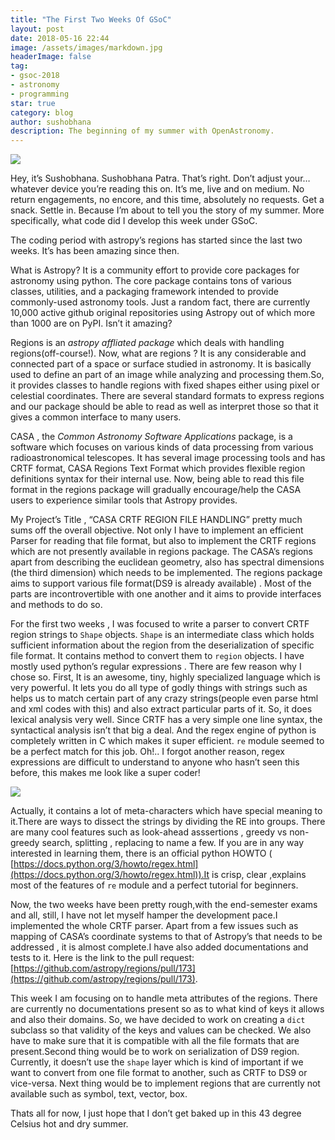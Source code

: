 ```yaml
---
title: "The First Two Weeks Of GSoC"
layout: post
date: 2018-05-16 22:44
image: /assets/images/markdown.jpg
headerImage: false
tag:
- gsoc-2018
- astronomy
- programming
star: true
category: blog
author: sushobhana
description: The beginning of my summer with OpenAstronomy.
---
```


![](https://cdn-images-1.medium.com/max/1300/1*ilEYYOomG-6Xmj4SoZ2S2g.png)

Hey, it’s Sushobhana. Sushobhana Patra. That’s right. Don’t adjust your…whatever
device you’re reading this on. It’s me, live and on medium. No return
engagements, no encore, and this time, absolutely no requests. Get a snack.
Settle in. Because I’m about to tell you the story of my summer. More
specifically, what code did I develop this week under GSoC.

The coding period with astropy’s regions has started since the last two weeks.
It’s has been amazing since then.

What is Astropy? It is a community effort to provide core packages for astronomy
using python. The core package contains tons of various classes, utilities, and
a packaging framework intended to provide commonly-used astronomy tools. Just a
random fact, there are currently 10,000 active github original repositories
using Astropy out of which more than 1000 are on PyPI. Isn’t it amazing?

Regions is an *astropy affliated package* which deals with handling
regions(off-course!). Now, what are regions ? It is any considerable and
connected part of a space or surface studied in astronomy. It is basically used
to define an part of an image while analyzing and processing them.So, it
provides classes to handle regions with fixed shapes either using pixel or
celestial coordinates. There are several standard formats to express regions and
our package should be able to read as well as interpret those so that it gives a
common interface to many users.

CASA , the *Common Astronomy Software Applications* package, is a software which
focuses on various kinds of data processing from various radioastronomical
telescopes. It has several image processing tools and has CRTF format, CASA
Regions Text Format which provides flexible region definitions syntax for their
internal use. Now, being able to read this file format in the regions package
will gradually encourage/help the CASA users to experience similar tools that
Astropy provides.

My Project’s Title , “CASA CRTF REGION FILE HANDLING” pretty much sums off the
overall objective. Not only I have to implement an efficient Parser for reading
that file format, but also to implement the CRTF regions which are not presently
available in regions package. The CASA’s regions apart from describing the
euclidean geometry, also has spectral dimensions (the third dimension) which
needs to be implemented. The regions package aims to support various file
format(DS9 is already available) . Most of the parts are incontrovertible with
one another and it aims to provide interfaces and methods to do so.

For the first two weeks , I was focused to write a parser to convert CRTF region
strings to `Shape` objects. `Shape` is an intermediate class which holds
sufficient information about the region from the deserialization of specific
file format. It contains method to convert them to `region` objects. I have
mostly used python’s regular expressions . There are few reason why I chose so.
First, It is an awesome, tiny, highly specialized language which is very
powerful. It lets you do all type of godly things with strings such as helps us
to match certain part of any crazy strings(people even parse html and xml codes
with this) and also extract particular parts of it. So, it does lexical analysis
very well. Since CRTF has a very simple one line syntax, the syntactical
analysis isn’t that big a deal. And the regex engine of python is completely
written in C which makes it super efficient. `re` module seemed to be a perfect
match for this job. Oh!.. I forgot another reason, regex expressions are
difficult to understand to anyone who hasn’t seen this before, this makes me
look like a super coder!

![](https://cdn-images-1.medium.com/max/1040/1*1wpnzKE3PuhrQMzZrQXufw.jpeg)

Actually, it contains a lot of meta-characters which have special meaning to
it.There are ways to dissect the strings by dividing the RE into groups. There
are many cool features such as look-ahead asssertions , greedy vs non-greedy
search, splitting , replacing to name a few. If you are in any way interested in
learning them, there is an official python HOWTO (
[https://docs.python.org/3/howto/regex.html](https://docs.python.org/3/howto/regex.html)).It
is crisp, clear ,explains most of the features of `re` module and a perfect
tutorial for beginners.

Now, the two weeks have been pretty rough,with the end-semester exams and all,
still, I have not let myself hamper the development pace.I implemented the whole
CRTF parser. Apart from a few issues such as mapping of CASA’s coordinate
systems to that of Astropy’s that needs to be addressed , it is almost
complete.I have also added documentations and tests to it. Here is the link to
the pull request:
[https://github.com/astropy/regions/pull/173](https://github.com/astropy/regions/pull/173).

This week I am focusing on to handle meta attributes of the regions. There are
currently no documentations present so as to what kind of keys it allows and
also their domains. So, we have decided to work on creating a `dict` subclass so
that validity of the keys and values can be checked. We also have to make sure
that it is compatible with all the file formats that are present.Second thing
would be to work on serialization of DS9 region. Currently, it doesn’t use the
`shape` layer which is kind of important if we want to convert from one file
format to another, such as CRTF to DS9 or vice-versa. Next thing would be to
implement regions that are currently not available such as symbol, text, vector,
box.

Thats all for now, I just hope that I don’t get baked up in this 43 degree
Celsius hot and dry summer.

